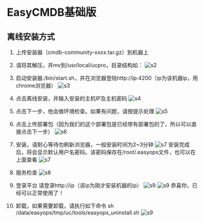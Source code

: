 # EasyCMDB基础版## 离线安装方式1.	上传安装器（cmdb-community-xxxx.tar.gz）到机器上2.	请将其解压，并mv到/usr/local/ucpro，目录结构如：![s2](https://raw.githubusercontent.com/easycmdb/easycmdb/master/img/ucpro_目录结构.png)3.	启动安装器./bin/start.sh，并在浏览器登陆http://ip:4200（ip为该机器ip，用chrome浏览器）![s3](https://raw.githubusercontent.com/easycmdb/easycmdb/master/img/离线安装首页.png)4.	点击离线安装，并输入安装的主机IP及主机密码![s4](https://raw.githubusercontent.com/easycmdb/easycmdb/master/img/离线安装_输入主机名:密码.png)5.	点击下一步，他会做环境检查。如果有问题，请按提示处理![s5](https://raw.githubusercontent.com/easycmdb/easycmdb/master/img/离线安装_环境检查.png)6.	点击上传部署包（因为我们的这个部署包是已经带有部署包的了，所以可以直接点击下一步）![s6](https://raw.githubusercontent.com/easycmdb/easycmdb/master/img/离线安装_上传部署包.png)7.	安装，请耐心等待勿刷新浏览器，一般安装时间为2~3分钟
![s7](https://raw.githubusercontent.com/easycmdb/easycmdb/master/img/离线安装_安装ing.png)
安装完成后，将会显示默认用户名密码。该密码保存在/root/.easyops文件，也可以在上面查看
![s7](https://raw.githubusercontent.com/easycmdb/easycmdb/master/img/离线安装_安装成功.png)
8. 服务检查![s8](https://raw.githubusercontent.com/easycmdb/easycmdb/master/img/离线安装_服务状态.png)9.	登录平台请登录http://ip（该ip为刚才安装机器的ip）
![s9](https://raw.githubusercontent.com/easycmdb/easycmdb/master/img/离线安装_登录首页.png)
![s9](https://raw.githubusercontent.com/easycmdb/easycmdb/master/img/离线安装_登录成功.png)
恭喜你，已经可以正常使用了！10.	卸载，如果需要卸载，请执行如下命令sh /data/easyops/tmp/uc/tools/easyops_uninstall.sh
![s9](https://raw.githubusercontent.com/easycmdb/easycmdb/master/img/离线安装_卸载.png)